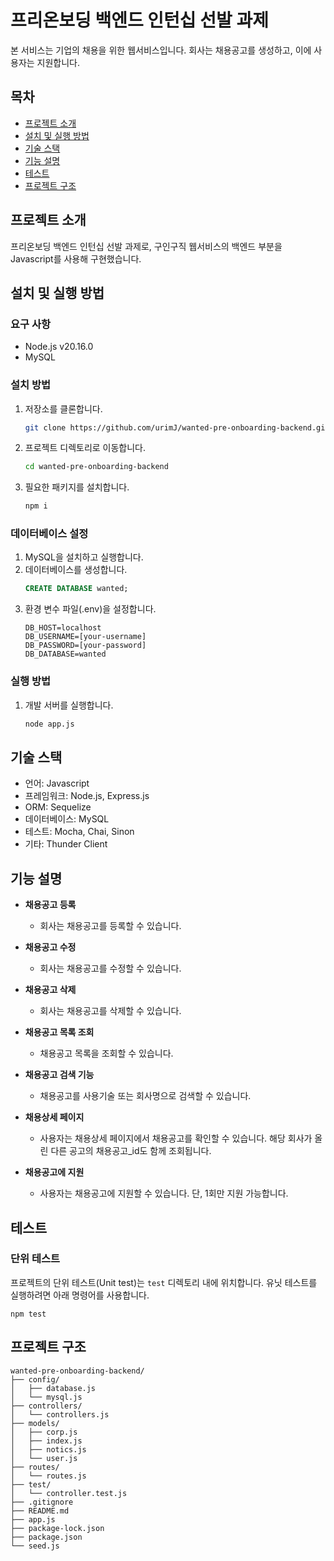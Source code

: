 # 프리온보딩 백엔드 인턴십 선발 과제

본 서비스는 기업의 채용을 위한 웹서비스입니다.
회사는 채용공고를 생성하고, 이에 사용자는 지원합니다.

## 목차

- [프로젝트 소개](#프로젝트-소개)
- [설치 및 실행 방법](#설치-및-실행-방법)
- [기술 스택](#기술-스택)
- [기능 설명](#기능-설명)
- [테스트](#테스트)
- [프로젝트 구조](#프로젝트-구조)


## 프로젝트 소개

프리온보딩 백엔드 인턴십 선발 과제로, 구인구직 웹서비스의 백엔드 부분을 Javascript를 사용해 구현했습니다. 

## 설치 및 실행 방법


### 요구 사항

- Node.js v20.16.0
- MySQL

### 설치 방법

1. 저장소를 클론합니다.
    ```sh
    git clone https://github.com/urimJ/wanted-pre-onboarding-backend.git
    ```
2. 프로젝트 디렉토리로 이동합니다.
    ```sh
    cd wanted-pre-onboarding-backend
    ```
3. 필요한 패키지를 설치합니다.
    ```sh
    npm i
    ```

### 데이터베이스 설정

1. MySQL을 설치하고 실행합니다.
2. 데이터베이스를 생성합니다.
    ```sql
    CREATE DATABASE wanted;
    ```
3. 환경 변수 파일(.env)을 설정합니다.
    ```
    DB_HOST=localhost
    DB_USERNAME=[your-username]
    DB_PASSWORD=[your-password]
    DB_DATABASE=wanted
    ```

### 실행 방법

1. 개발 서버를 실행합니다.
    ```sh  
    node app.js
    ```

## 기술 스택

- 언어: Javascript
- 프레임워크: Node.js, Express.js
- ORM: Sequelize
- 데이터베이스: MySQL
- 테스트: Mocha, Chai, Sinon
- 기타: Thunder Client

## 기능 설명

- **채용공고 등록**  
    - 회사는 채용공고를 등록할 수 있습니다.

- **채용공고 수정**  
    - 회사는 채용공고를 수정할 수 있습니다.

- **채용공고 삭제**  
    - 회사는 채용공고를 삭제할 수 있습니다.

- **채용공고 목록 조회**  
    - 채용공고 목록을 조회할 수 있습니다.

- **채용공고 검색 기능**  
    - 채용공고를 사용기술 또는 회사명으로 검색할 수 있습니다.

- **채용상세 페이지**  
    - 사용자는 채용상세 페이지에서 채용공고를 확인할 수 있습니다. 해당 회사가 올린 다른 공고의 채용공고_id도 함께 조회됩니다.

- **채용공고에 지원**  
    - 사용자는 채용공고에 지원할 수 있습니다. 단, 1회만 지원 가능합니다.

## 테스트

### 단위 테스트

프로젝트의 단위 테스트(Unit test)는 `test` 디렉토리 내에 위치합니다. 유닛 테스트를 실행하려면 아래 명령어를 사용합니다.  
```  
npm test
```

## 프로젝트 구조
    wanted-pre-onboarding-backend/
    ├── config/
    │   ├── database.js
    │   └── mysql.js
    ├── controllers/
    │   └── controllers.js
    ├── models/
    │   ├── corp.js
    │   ├── index.js
    │   ├── notics.js
    │   └── user.js
    ├── routes/
    │   └── routes.js
    ├── test/
    │   └── controller.test.js
    ├── .gitignore
    ├── README.md
    ├── app.js
    ├── package-lock.json
    ├── package.json
    └── seed.js    
